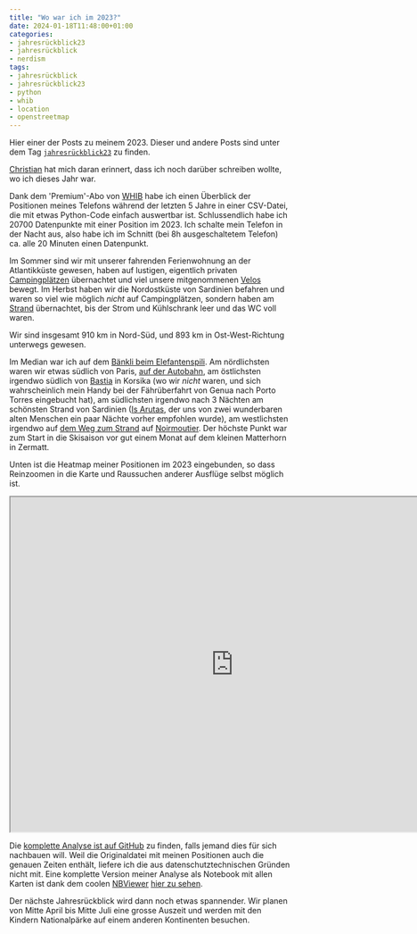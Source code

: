 ```yaml
---
title: "Wo war ich im 2023?"
date: 2024-01-18T11:48:00+01:00
categories:
- jahresrückblick23
- jahresrückblick
- nerdism
tags:
- jahresrückblick
- jahresrückblick23
- python
- whib
- location
- openstreetmap
---
```


Hier einer der Posts zu meinem 2023. Dieser und andere Posts sind unter dem Tag [`jahresrückblick23`](https://habi.gna.ch/tag/jahresruckblick23) zu finden.

[Christian](https://hymnos.existenz.ch/2024/01/13/meine-persoenliche-mobilitaetsstatistik-2022-2023/) hat mich daran erinnert, dass ich noch darüber schreiben wollte, wo ich dieses Jahr war.

Dank dem 'Premium'-Abo von [WHIB](http://www.bleatinc.com) habe ich einen Überblick der Positionen meines Telefons während der letzten 5 Jahre in einer CSV-Datei, die mit etwas Python-Code einfach auswertbar ist.
Schlussendlich habe ich 20700 Datenpunkte mit einer Position im 2023.
Ich schalte mein Telefon in der Nacht aus, also habe ich im Schnitt (bei 8h ausgeschaltetem Telefon) ca. alle 20 Minuten einen Datenpunkt.

Im Sommer sind wir mit unserer fahrenden Ferienwohnung an der Atlantikküste gewesen, haben auf lustigen, eigentlich privaten [Campingplätzen](https://www.flickr.com/gp/habi/Cp3uC173Ei) übernachtet und viel unsere mitgenommenen [Velos](https://www.flickr.com/gp/habi/6CwK60C318) bewegt. 
Im Herbst haben wir die Nordostküste von Sardinien befahren und waren so viel wie möglich *nicht* auf Campingplätzen, sondern haben am [Strand](https://flic.kr/p/2pnzW39) übernachtet, bis der Strom und Kühlschrank leer und das WC voll waren.

Wir sind insgesamt 910 km in Nord-Süd, und 893 km in Ost-West-Richtung unterwegs gewesen.

Im Median war ich auf dem [Bänkli beim Elefantenspili](https://www.openstreetmap.org/node/4779114123). 
Am nördlichsten waren wir etwas südlich von Paris, [auf der Autobahn](https://www.openstreetmap.org/way/656614555), am östlichsten irgendwo südlich von [Bastia](https://www.openstreetmap.org/way/975813500) in Korsika (wo wir *nicht* waren, und sich wahrscheinlich mein Handy bei der Fährüberfahrt von Genua nach Porto Torres eingebucht hat), am südlichsten irgendwo nach 3 Nächten am schönsten Strand von Sardinien ([Is Arutas](https://duckduckgo.com/?q=is+arutas&t=osx&iax=images&ia=images), der uns von zwei wunderbaren alten Menschen ein paar Nächte vorher empfohlen wurde), am westlichsten irgendwo auf [dem Weg zum Strand](https://www.openstreetmap.org/way/34297672) auf [Noirmoutier](https://en.wikipedia.org/wiki/Noirmoutier). 
Der höchste Punkt war zum Start in die Skisaison vor gut einem Monat auf dem kleinen Matterhorn in Zermatt.

Unten ist die Heatmap meiner Positionen im 2023 eingebunden, so dass Reinzoomen in die Karte und Raussuchen anderer Ausflüge selbst möglich ist.

<iframe src="https://habi.gna.ch/wp-content/uploads/2024/01/map-heat.html" width="800" height="600"></iframe>

Die [komplette Analyse ist auf GitHub](https://github.com/habi/jahresrueckblick) zu finden, falls jemand dies für sich nachbauen will.
Weil die Originaldatei mit meinen Positionen auch die genauen Zeiten enthält, liefere ich die aus datenschutztechnischen Gründen nicht mit.
Eine komplette Version meiner Analyse als Notebook mit allen Karten ist dank dem coolen [NBViewer](https://nbviewer.jupyter.org/) [hier zu sehen](https://nbviewer.jupyter.org/github/habi/jahresrueckblick/blob/master/WHIB.ipynb).

Der nächste Jahresrückblick wird dann noch etwas spannender.
Wir planen von Mitte April bis Mitte Juli eine grosse Auszeit und werden mit den Kindern Nationalpärke auf einem anderen Kontinenten besuchen.